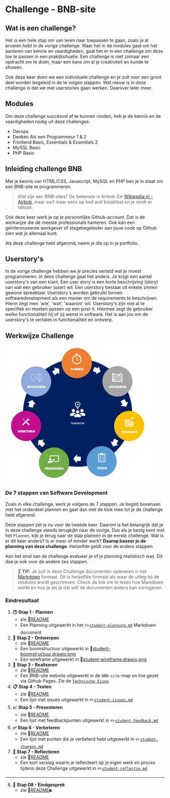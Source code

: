 # Challenge - BNB-site

## Wat is een challenge?

Het is een hele stap om van leren naar toepassen te gaan, zoals je al ervaren hebt in de vorige challenge. Waar het in de modules gaat om het aanleren van kennis en vaardigheden, gaat het er in een challenge om deze toe te passen in een prakijksituatie. Een challenge is niet zomaar een opdracht om te doen, maar een kans om al je creativiteit en kunde te showen.

 Ook deze keer doen we een individuele challenge en je zult voor een groot deel worden begeleid in de te volgen stappen. Wat nieuw is in deze challenge is dat we met userstories gaan werken. Daarover later meer. 

## Modules

Om deze challenge succesvol af te kunnen ronden, heb je de kennis en de vaardigheden nodig uit deze challenges:

* Devops  
* Denken Als een Programmeur 1 & 2
* Frontend Basic, Essentials & Essentials 2
* MySQL Basic
* PHP Basic

## Inleiding challenge BNB

Met je kennis van HTML/CSS, Javascript, MySQL en PHP ben je in staat om een BNB-site te programmeren. 

> Wat zijn een BNB-sites? De bekenste is Airbnb Zie [Wikipedia.nl - Airbnb](https://nl.wikipedia.org/wiki/Airbnb), maar surf maar eens op bed and breakfast en je vindt er talloze.

Ook deze keer werk je op je persoonlijke Github-account. Dat is de werkwijze die de meeste professionals hanteren. Ook kan een geïnteresseerde werkgever of stagebegeleider aan jouw code op Github zien wat je allemaal kunt. 

Als deze challenge hebt afgerond, neem je die op in je portfolio. 

## Userstory's 
In de vorige challenge hebben we je precies verteld wat je moest programmeren. In deze challenge gaat het anders. Je krijgt een aantal userstory's van een klant. Een user story is een korte beschrijving (story) van wat een gebruiker (user) wil. Een userstory bestaat uit enkele zinnen gewone spreektaal. Userstory's worden gebruikt binnen softwaredevelopment als een manier om de requirements te beschrijven. Hierin zegt men 'wie', 'wat', 'waarom' wil. Userstory's zijn niet al te specifiek en moeten passen op een post-it. Hiermee zegt de gebruiker welke functionaliteit hij of zij wenst in software. 
Het is aan jou om de userstory's te vertalen in functionaliteit en ontwerp.

## Werkwijze Challenge

![7 Stappen van Software Development](img/7-stappen.jpg)

### De 7 stappen van Software Development

Zoals in elke challenge, werk je volgens de 7 stappen. Je begint bovenaan met het onderdeel plannen en gaat dan met de klok mee tot je de challenge hebt afgerond. 

Deze stappen zet je nu voor de tweede keer. Daarom is het belangrijk dat je in deze challenge steeds terugkijkt naar de vorige. Dus als je  bezig bent met het `Plannen`, kijk je terug naar de stap plannen in de eerste challenge. Wat is er dit keer anders? Is er meer of minder werk? **Daarop baseer je de planning van deze challenge**. Hetzelfde geldt voor de andere stappen. 

Aan het eind van de challenge evalueer je of je planning realistisch was. Dit doe je ook voor de andere zes stappen.

> :rocket: **TIP**: Je zult in deze Challenge documenten opleveren in het [Markdown](https://guides.github.com/features/mastering-markdown/) formaat. Dit is hetzelfde formaat als waar de uitleg bij de modules wordt geschreven. Check de link om te lezen hoe Markdown werkt en hoe je als je dat wilt de documenten anders kan vormgeven.

### Eindresultaat

1. **:clock1: Stap 1 - Plannen**
   - zie :scroll:[README](01-Challenge/Taak01-Plannen/README.md)
   - Een Planning uitgewerkt in het :pencil2:[`student-planning.md`](01-Challenge/Taak01-Plannen/student-planning.md) Markdown document
2. **:art: Stap 2 - Ontwerpen**
   - zie :scroll:[README](01-Challenge/Taak02-Ontwerpen/README.md)
   - Een boomstructuur uitgewerkt in :art:[student-boomstructuur.drawio.png](01-Challenge/Taak02-Ontwerpen/student-boomstructuur.drawio.png)
   - Een wireframe uitgewerkt in :art:[student-wireframe.drawio.png](01-Challenge/Taak02-Ontwerpen/student-wireframe.drawio.png)
3. **:construction: Stap 3 - Realiseren**
   - zie :scroll:[README](01-Challenge/Taak03-Realiseren/README.md)
   - Een BNB-site website uitgewerkt in de `BNB-site`-map en live gezet via Github Pages. Zie de [`Technische Eisen`](01-Challenge/Taak03-Realiseren/technische-eisen.md).
4. **:clipboard: Stap 4 - Testen**
   - zie :scroll:[README](01-Challenge/Taak04-Testen/README.md)
   - Een lijst met issues uitgewerkt in :pencil2:[`student-issues.md`](01-Challenge/Taak04-Testen/student-issues.md)
5. **:chart_with_upwards_trend: Stap 5 - Presenteren**
   - zie :scroll:[README](01-Challenge/Taak05-Presenteren/README.md)
   - Een lijst met feedbackpunten uitgewerkt in :pencil2:[`student-feedback.md`](01-Challenge/Taak05-Presenteren/student-feedback.md)
6. **:white_check_mark: Stap 6 - Verbeteren**
   - zie :scroll:[README](01-Challenge/Taak06-Verbeteren/README.md)
   - Een lijst met punten die je verbeterd hebt uitgewerkt in :pencil2:[`student-changes.md`](01-Challenge/Taak06-Verbeteren/student-changes.md) 
7. **:thought_balloon: Stap 7 - Reflecteren**
   - zie :scroll:[README](01-Challenge/Taak07-Reflecteren/README.md)
   - Een kort verslag waarin je reflecteert op je eigen werk en proces tijdens deze Challenge uitgewerkt in :pencil2:[`student-reflectie.md`](01-Challenge/Taak07-Reflecteren/student-reflectie.md)
------
8. **:speech_balloon: Stap 08 - Eindgesprek**
   - zie :scroll:[README](01-Challenge/Taak08-Eindgesprek/README.md)◙
